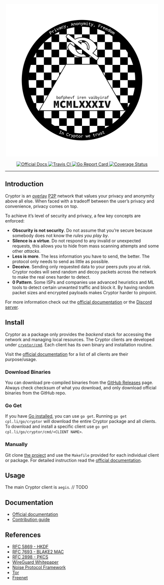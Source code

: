 <p align="center">
  <img src="https://raw.githubusercontent.com/cpl/cryptor/master/docs/cryptor-logo.png" width="500px" alt="Cryptor Logo"/>
</p>


<p align="center">
  <a href="https://cpl.li/cryptor">
    <img src="https://img.shields.io/badge/docs-cpl.li-informational.svg" alt="Official Docs" />
  </a>
  <a href="https://travis-ci.org/cpl/cryptor">
    <img src="https://img.shields.io/travis/cpl/cryptor/master.svg" alt="Travis CI" />
  </a>
  <a href="https://goreportcard.com/report/cpl.li/go/cryptor">
    <img src="https://goreportcard.com/badge/cpl.li/go/cryptor" alt="Go Report Card" />
  </a>
  <a href="https://coveralls.io/github/cpl/cryptor?branch=master">
    <img src="https://img.shields.io/coveralls/github/cpl/cryptor/master.svg" alt="Coverage Status" />
  </a>
</p>

---


## Introduction
Cryptor is an [overlay](https://en.wikipedia.org/wiki/Overlay_network#Over_the_Internet) [P2P](https://en.wikipedia.org/wiki/Peer-to-peer) network that values your privacy and anonymity above all else. When faced with a tradeoff between the user’s privacy and convenience, privacy comes on top.

To achieve it’s level of security and privacy, a few key concepts are enforced:
* **Obscurity is not security**. Do not assume that you’re secure because somebody does not know the *rules you play by*.
* **Silence is a virtue**. Do not respond to any invalid or unexpected requests, this allows you to hide from mass scanning attempts and some other *attacks*.
* **Less is more**. The less information you have to send, the better. The protocol only needs to send as little as possible.
* **Deceive**. Sending only requested data to your peers puts you at risk. Cryptor nodes will send random and decoy packets across the network to make the real ones harder to detect.
* **0 Pattern**. Some ISPs and companies use advanced heuristics and ML tools to detect certain unwanted traffic and block it. By having random packet sizes and encrypted payloads makes Cryptor harder to pinpoint.


For more information check out the [official documentation](https://cpl.li/cryptor/) or the [Discord server](https://discord.gg/vGQ76Uz).

## Install
Cryptor as a package only provides the *backend* stack for accessing the network and managing local resources. The Cryptor clients are developed under [`cryptor/cmd`](https://github.com/cpl/cryptor/tree/master/cmd). Each client has its own binary and installation routine.

Visit the [official documentation](https://cpl.li/cryptor/) for a list of all clients are their purpose/usage.

### Download Binaries
You can download pre-compiled binaries from the [GitHub Releases](https://github.com/cpl/cryptor/releases) page. Always check checksum of what you download, and only download official binaries from the GitHub repo.

### Go Get
If you have [Go installed](https://golang.org/doc/install), you can use `go get`. Running `go get cpl.li/go/cryptor` will download the entire Cryptor package and all clients. To download and install a specific client use `go get cpl.li/go/cryptor/cmd/<CLIENT NAME>`.


### Manually
Git clone [the project](https://github.com/cpl/cryptor) and use the `Makefile` provided for each individual client or package. For detailed instruction read the [official documentation](https://cpl.li/cryptor/).

## Usage
The main Cryptor client is `aegis`.
// TODO

## Documentation
* [Official documentation](https://cpl.li/cryptor)
* [Contribution guide](https://cpl.li/cryptor/docs/contribution/)

## References
* [RFC 5869 - HKDF](https://tools.ietf.org/html/rfc5869)
* [RFC 7693 - BLAKE2 MAC](https://tools.ietf.org/html/rfc7693)
* [RFC 2898 - PKCS](https://tools.ietf.org/html/rfc2898)
* [WireGuard Whitepaper](https://www.wireguard.com/papers/wireguard.pdf)
* [Noise Protocol Framework](https://noiseprotocol.org/noise.pdf)
* [Tor](https://www.torproject.org)
* [Freenet](https://freenetproject.org)